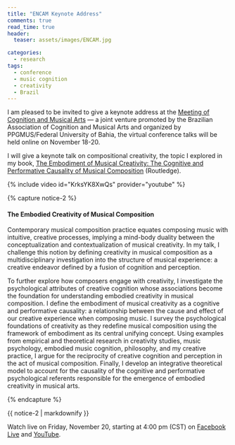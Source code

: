 ```yaml
---
title: "ENCAM Keynote Address"
comments: true
read_time: true
header:
  teaser: assets/images/ENCAM.jpg

categories:
  - research
tags:
  - conference
  - music cognition
  - creativity
  - Brazil
---
```


I am pleased to be invited to give a keynote address at the [Meeting of Cognition and Musical Arts][ENCAM] — a joint venture promoted by the Brazilian Association of Cognition and Musical Arts and organized by PPGMUS/Federal University of Bahia, the virtual conference talks will be held online on November 18-20.

I will give a keynote talk on compositional creativity, the topic I explored in my book, [The Embodiment of Musical Creativity: The Cognitive and Performative Causality of Musical Composition][embodiment_routledge] (Routledge).

{% include video id="KrksYK8XwQs" provider="youtube" %}

{% capture notice-2 %}

#### The Embodied Creativity of Musical Composition

Contemporary musical composition practice equates composing music with intuitive, creative processes, implying a mind-body duality between the conceptualization and contextualization of musical creativity. In my talk, I challenge this notion by defining creativity in musical composition as a multidisciplinary investigation into the structure of musical experience: a creative endeavor defined by a fusion of cognition and perception.

To further explore how composers engage with creativity, I investigate the psychological attributes of creative cognition whose associations become the foundation for understanding embodied creativity in musical composition. I define the embodiment of musical creativity as a cognitive and performative causality: a relationship between the cause and effect of our creative experience when composing music. I survey the psychological foundations of creativity as they redefine musical composition using the framework of embodiment as its central unifying concept. Using examples from empirical and theoretical research in creativity studies, music psychology, embodied music cognition, philosophy, and my creative practice, I argue for the reciprocity of creative cognition and perception in the act of musical composition. Finally, I develop an integrative theoretical model to account for the causality of the cognitive and performative psychological referents responsible for the emergence of embodied creativity in musical arts.

{% endcapture %}

<div class="notice">{{ notice-2 | markdownify }}</div>

Watch live on Friday, November 20, starting at 4:00 pm (CST) on [Facebook Live][facebook_encam] and [YouTube][youtube_encam].

[ENCAM]:https://abcogmus.org/eventos/encam-3-en/
[embodiment_routledge]: https://www.routledge.com/Embodiment-of-Musical-Creativity-The-Cognitive-and-Performative-Causality/Nagy/p/book/9780815378495
[facebook_encam]: https://www.facebook.com/cognicaoeartesmusicais/posts/704940603463185
[youtube_encam]: https://www.youtube.com/watch?v=KrksYK8XwQs&feature=youtu.be
